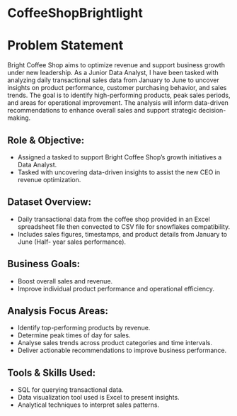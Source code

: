 # CoffeeShopBrightlight
# Problem Statement
Bright Coffee Shop aims to optimize revenue and support business growth under new leadership. As a Junior Data Analyst, I have been tasked with analyzing daily transactional sales data from January to June to uncover insights on product performance, customer purchasing behavior, and sales trends. The goal is to identify high-performing products, peak sales periods, and areas for operational improvement. The analysis will inform data-driven recommendations to enhance overall sales and support strategic decision-making.

## Role & Objective:
-	Assigned a tasked to support Bright Coffee Shop’s growth initiatives a Data Analyst.
-	Tasked with uncovering data-driven insights to assist the new CEO in revenue optimization.

## Dataset Overview:
-	Daily transactional data from the coffee shop provided in an Excel spreadsheet file then convected to CSV file for snowflakes compatibility.
-	Includes sales figures, timestamps, and product details from January to June (Half- year sales performance).

## Business Goals:
-	Boost overall sales and revenue.
-	Improve individual product performance and operational efficiency.

## Analysis Focus Areas:
-	Identify top-performing products by revenue.
-	Determine peak times of day for sales.
-	Analyse sales trends across product categories and time intervals.
-	Deliver actionable recommendations to improve business performance.

## Tools & Skills Used:
-	SQL for querying transactional data.
-	Data visualization tool used is Excel to present insights.
-	Analytical techniques to interpret sales patterns.
